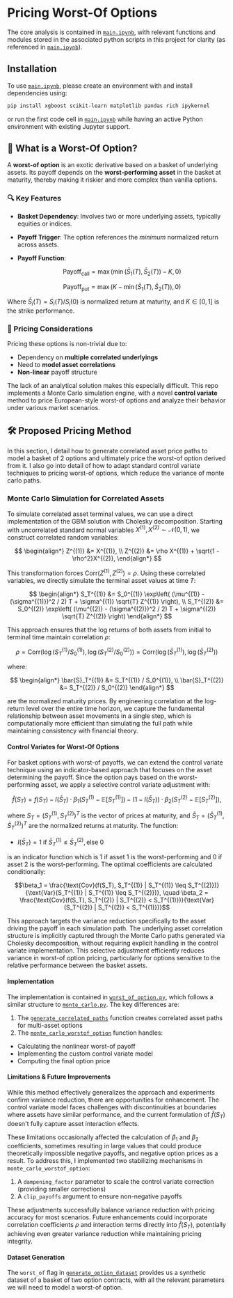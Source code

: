 # Pricing Worst-Of Options
The core analysis is contained in [`main.ipynb`](main.ipynb), with relevant functions and modules stored in the associated python scripts in this project for clarity (as referenced in [`main.ipynb`](main.ipynb)).

## Installation
To use [`main.ipynb`](main.ipynb), please create an environment with and install dependencies using:
```bash
pip install xgboost scikit-learn matplotlib pandas rich ipykernel
```
or run the first code cell in [`main.ipynb`](main.ipynb) while having an active Python environment with existing Jupyter support.

## 📘 What is a Worst-Of Option?
A **worst-of option** is an exotic derivative based on a basket of underlying assets. Its payoff depends on the **worst-performing asset** in the basket at maturity, thereby making it riskier and more complex than vanilla options.

### 🔍 Key Features

- **Basket Dependency**: Involves two or more underlying assets, typically equities or indices.
- **Payoff Trigger**: The option references the *minimum* normalized return across assets.
- **Payoff Function**:

    $$\text{Payoff}_{\text{call}} = \max( \min(\bar{S}_1(T), \bar{S}_2(T)) - K, 0)$$
  
    $$\text{Payoff}_{\text{put}} = \max(K - \min(\bar{S}_1(T), \bar{S}_2(T)), 0)$$

Where $\bar{S}_i(T) = S_i(T) / S_i(0)$ is normalized return at maturity, and $K \in [0, 1]$ is the strike performance.

### 🧠 Pricing Considerations

Pricing these options is non-trivial due to:
- Dependency on **multiple correlated underlyings**
- Need to **model asset correlations**
- **Non-linear** payoff structure

The lack of an analytical solution makes this especially difficult. This repo implements a Monte Carlo simulation engine, with a novel **control variate** method to price European-style worst-of options and analyze their behavior under various market scenarios.

## 🛠️ Proposed Pricing Method
In this section, I detail how to generate correlated asset price paths to model a basket of 2 options and ultimately price the worst-of option derived from it. I also go into detail of how to adapt standard control variate techniques to pricing worst-of options, which reduce the variance of monte carlo paths.

### Monte Carlo Simulation for Correlated Assets
To simulate correlated asset terminal values, we can use a direct implementation of the GBM solution with Cholesky decomposition. Starting with uncorrelated standard normal variables $X^{(1)}, X^{(2)} \sim \mathcal{N}(0,1)$, we construct correlated random variables:

$$
\begin{align*}
   Z^{(1)} &= X^{(1)}, \\
   Z^{(2)} &= \rho X^{(1)} + \sqrt{1 - \rho^2}X^{(2)},
\end{align*}
$$

This transformation forces $\text{Corr}(Z^{(1)}, Z^{(2)}) = \rho$. Using these correlated variables, we directly simulate the terminal asset values at time $T$:

$$
\begin{align*}
   S_T^{(1)} &= S_0^{(1)} \exp\left( (\mu^{(1)} - (\sigma^{(1)})^2 / 2) T + \sigma^{(1)} \sqrt{T} Z^{(1)} \right), \\
   S_T^{(2)} &= S_0^{(2)} \exp\left( (\mu^{(2)} - (\sigma^{(2)})^2 / 2) T + \sigma^{(2)} \sqrt{T} Z^{(2)} \right)
\end{align*}
$$

This approach ensures that the log returns of both assets from initial to terminal time maintain correlation $\rho$:

$$
\rho = \text{Corr}\left( \log(S_T^{(1)} / S_0^{(1)}), \log(S_T^{(2)} / S_0^{(2)}) \right)
= \text{Corr}\left( \log(\bar{S}_T^{(1)}), \log(\bar{S}_T^{(2)}) \right)
$$

where:

$$
\begin{align*}
   \bar{S}_T^{(1)} &= S_T^{(1)} / S_0^{(1)}, \\
   \bar{S}_T^{(2)} &= S_T^{(2)} / S_0^{(2)}
\end{align*}
$$

are the normalized maturity prices. By engineering correlation at the log-return level over the entire time horizon, we capture the fundamental relationship between asset movements in a single step, which is computationally more efficient than simulating the full path while maintaining consistency with financial theory.


#### Control Variates for Worst-Of Options
For basket options with worst-of payoffs, we can extend the control variate technique using an indicator-based approach that focuses on the asset determining the payoff. Since the option pays based on the worst-performing asset, we apply a selective control variate adjustment with:

$$\hat{f}(S_T) = f(S_T) - I(\bar{S}_T) \cdot \beta_1({S_T^{(1)} - \mathbb{E}[S_T^{(1)}]}) - (1-I(\bar{S}_T)) \cdot \beta_2(S_T^{(2)} - \mathbb{E}[S_T^{(2)}]),$$

where $S_T = (S_T^{(1)}, S_T^{(2)})^T$ is the vector of prices at maturity, and $\bar{S}_T = (\bar{S}_T^{(1)}, \bar{S}_T^{(2)})^T$ are the normalized returns at maturity. The function:

- $I(\bar{S}_T) = 1 \text{ if }  \bar{S}_T^{(1)} \leq \bar{S}_T^{(2)}, \text{else } 0$

is an indicator function which is $1$ if asset 1 is the worst-performing and $0$ if asset 2 is the worst-performing. The optimal coefficients are calculated conditionally:

$$\beta_1 = \frac{\text{Cov}(f(S_T), S_T^{(1)} | S_T^{(1)} \leq S_T^{(2)})}{\text{Var}(S_T^{(1)} | S_T^{(1)} \leq S_T^{(2)})}, \quad \beta_2 = \frac{\text{Cov}(f(S_T), S_T^{(2)} | S_T^{(2)} < S_T^{(1)})}{\text{Var}(S_T^{(2)} | S_T^{(2)} < S_T^{(1)})}$$

This approach targets the variance reduction specifically to the asset driving the payoff in each simulation path. The underlying asset correlation structure is implicitly captured through the Monte Carlo paths generated via Cholesky decomposition, without requiring explicit handling in the control variate implementation. This selective adjustment efficiently reduces variance in worst-of option pricing, particularly for options sensitive to the relative performance between the basket assets.

#### Implementation
The implementation is contained in [`worst_of_option.py`](worst_of_option.py), which follows a similar structure to [`monte_carlo.py`](monte_carlo.py). The key differences are:

1. The [`generate_correlated_paths`](worst_of_option.py#L6) function creates correlated asset paths for multi-asset options
2. The [`monte_carlo_worstof_option`](worst_of_option.py#L50)  function handles:
  - Calculating the nonlinear worst-of payoff
  - Implementing the custom control variate model
  - Computing the final option price

#### Limitations & Future Improvements

While this method effectively generalizes the approach and experiments confirm variance reduction, there are opportunities for enhancement. The control variate model faces challenges with discontinuities at boundaries where assets have similar performance, and the current formulation of $\hat{f}(S_T)$ doesn't fully capture asset interaction effects.

These limitations occasionally affected the calculation of $\beta_1$ and $\beta_2$ coefficients, sometimes resulting in large values that could produce theoretically impossible negative payoffs, and negative option prices as a result. To address this, I implemented two stabilizing mechanisms in `monte_carlo_worstof_option`:

1. A `dampening_factor` parameter to scale the control variate correction (providing smaller corrections)
2. A `clip_payoffs` argument to ensure non-negative payoffs

These adjustments successfully balance variance reduction with pricing accuracy for most scenarios. Future enhancements could incorporate correlation coefficients $\rho$ and interaction terms directly into $\hat{f}(S_T)$, potentially achieving even greater variance reduction while maintaining pricing integrity.


#### Dataset Generation
The `worst_of` flag in [`generate_option_dataset`](data.py) provides us a synthetic dataset of a basket of two option contracts, with all the relevant parameters we will need to model a worst-of option.
